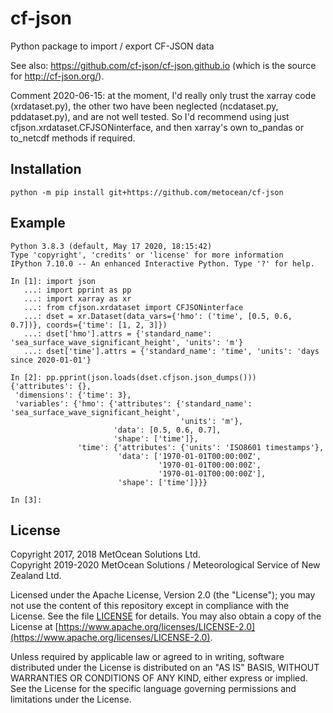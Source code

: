# cf-json
Python package to import / export CF-JSON data

See also: https://github.com/cf-json/cf-json.github.io (which is the source for http://cf-json.org/).

Comment 2020-06-15: at the moment, I'd really only trust the xarray code (xrdataset.py), the other two have been neglected (ncdataset.py, pddataset.py), and are not well tested. So I'd recommend using just cfjson.xrdataset.CFJSONinterface, and then xarray's own to_pandas or to_netcdf methods if required.


## Installation
```python3
python -m pip install git+https://github.com/metocean/cf-json
```


## Example

```python3
Python 3.8.3 (default, May 17 2020, 18:15:42)
Type 'copyright', 'credits' or 'license' for more information
IPython 7.10.0 -- An enhanced Interactive Python. Type '?' for help.

In [1]: import json
   ...: import pprint as pp
   ...: import xarray as xr
   ...: from cfjson.xrdataset import CFJSONinterface
   ...: dset = xr.Dataset(data_vars={'hmo': ('time', [0.5, 0.6, 0.7])}, coords={'time': [1, 2, 3]})
   ...: dset['hmo'].attrs = {'standard_name': 'sea_surface_wave_significant_height', 'units': 'm'}
   ...: dset['time'].attrs = {'standard_name': 'time', 'units': 'days since 2020-01-01'}

In [2]: pp.pprint(json.loads(dset.cfjson.json_dumps()))
{'attributes': {},
 'dimensions': {'time': 3},
 'variables': {'hmo': {'attributes': {'standard_name': 'sea_surface_wave_significant_height',
                                      'units': 'm'},
                       'data': [0.5, 0.6, 0.7],
                       'shape': ['time']},
               'time': {'attributes': {'units': 'ISO8601 timestamps'},
                        'data': ['1970-01-01T00:00:00Z',
                                 '1970-01-01T00:00:00Z',
                                 '1970-01-01T00:00:00Z'],
                        'shape': ['time']}}}

In [3]:
```


## License

Copyright 2017, 2018 MetOcean Solutions Ltd.  
Copyright 2019-2020 MetOcean Solutions / Meteorological Service of New Zealand Ltd.

Licensed under the Apache License, Version 2.0 (the "License"); you may not use
the content of this repository except in compliance with the License. See the
file [LICENSE](LICENSE) for details. You may also obtain a copy of the
License at
[https://www.apache.org/licenses/LICENSE-2.0](https://www.apache.org/licenses/LICENSE-2.0).

Unless required by applicable law or agreed to in writing, software distributed
under the License is distributed on an "AS IS" BASIS, WITHOUT WARRANTIES OR
CONDITIONS OF ANY KIND, either express or implied.  See the License for the
specific language governing permissions and limitations under the License.

